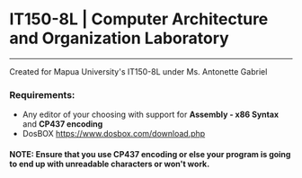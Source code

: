 # IT150-8L | Computer Architecture and Organization Laboratory
***
Created for Mapua University's IT150-8L under Ms. Antonette Gabriel

### Requirements:
* Any editor of your choosing with support for **Assembly - x86 Syntax** and **CP437 encoding**
* DosBOX https://www.dosbox.com/download.php

#### NOTE: Ensure that you use CP437 encoding or else your program is going to end up with unreadable characters or won't work.
